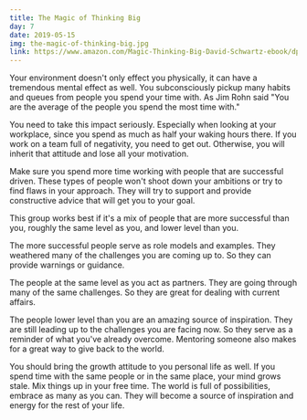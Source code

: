 ```yaml
---
title: The Magic of Thinking Big
day: 7
date: 2019-05-15
img: the-magic-of-thinking-big.jpg
link: https://www.amazon.com/Magic-Thinking-Big-David-Schwartz-ebook/dp/B00NGZIR92
---
```


Your environment doesn't only effect you physically, it can have a
tremendous mental effect as well. You subconsciously pickup many habits and
queues from people you spend your time with. As Jim Rohn said "You are the
average of the people you spend the most time with." 

You need to take this impact seriously. Especially when looking at your
workplace, since you spend as much as half your waking hours there. If you work
on a team full of negativity, you need to get out. Otherwise, you will inherit
that attitude and lose all your motivation.

Make sure you spend more time working with people that are successful driven.
These types of people won't shoot down your ambitions or try to find flaws in
your approach. They will try to support and provide constructive advice that
will get you to your goal.

This group works best if it's a mix of people that are more successful than you,
roughly the same level as you, and lower level than you.

The more successful people serve as role models and examples. They weathered
many of the challenges you are coming up to. So they can provide warnings or
guidance.

The people at the same level as you act as partners. They are going through many
of the same challenges. So they are great for dealing with current affairs.

The people lower level than you are an amazing source of inspiration. They are
still leading up to the challenges you are facing now. So they serve as a
reminder of what you've already overcome. Mentoring someone also makes for a
great way to give back to the world.

You should bring the growth attitude to you personal life as well. If you spend
time with the same people or in the same place, your mind grows stale. Mix
things up in your free time. The world is full of possibilities, embrace as many
as you can. They will become a source of inspiration and energy for the rest of
your life.
